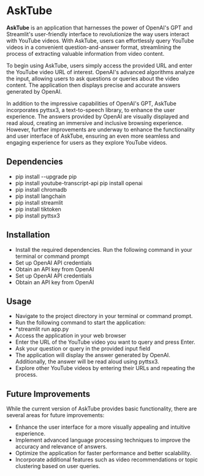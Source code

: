 # AskTube

**AskTube** is an application that harnesses the power of OpenAI's GPT and Streamlit's user-friendly interface to revolutionize the way users interact with YouTube videos. With AskTube, users can effortlessly query YouTube videos in a convenient question-and-answer format, streamlining the process of extracting valuable information from video content.
 
To begin using AskTube, users simply access the provided URL and enter the YouTube video URL of interest. OpenAI's advanced algorithms analyze the input, allowing users to ask questions or queries about the video content. The application then displays precise and accurate answers generated by OpenAI.

In addition to the impressive capabilities of OpenAI's GPT, AskTube incorporates pyttsx3, a text-to-speech library, to enhance the user experience. The answers provided by OpenAI are visually displayed and read aloud, creating an immersive and inclusive browsing experience. However, further improvements are underway to enhance the functionality and user interface of AskTube, ensuring an even more seamless and engaging experience for users as they explore YouTube videos.


## Dependencies
* pip install --upgrade pip
* pip install youtube-transcript-api pip install openai
* pip install chromadb
* pip install langchain
* pip install streamlit
* pip install tiktoken
* pip install pyttsx3

## Installation
* Install the required dependencies. Run the following command in your terminal or command prompt
* Set up OpenAI API credentials
* Obtain an API key from OpenAI
* Set up OpenAI API credentials
* Obtain an API key from OpenAI

## Usage
* Navigate to the project directory in your terminal or command prompt.
* Run the following command to start the application:
*  *streamlit run app.py
* Access the application in your web browser
* Enter the URL of the YouTube video you want to query and press Enter.
* Ask your question or query in the provided input field
* The application will display the answer generated by OpenAI. Additionally, the answer will be read aloud using pyttsx3.
* Explore other YouTube videos by entering their URLs and repeating the process.

## Future Improvements
While the current version of AskTube provides basic functionality, there are several areas for future improvements:
* Enhance the user interface for a more visually appealing and intuitive experience.
* Implement advanced language processing techniques to improve the accuracy and relevance of answers.
* Optimize the application for faster performance and better scalability.
* Incorporate additional features such as video recommendations or topic clustering based on user queries.
